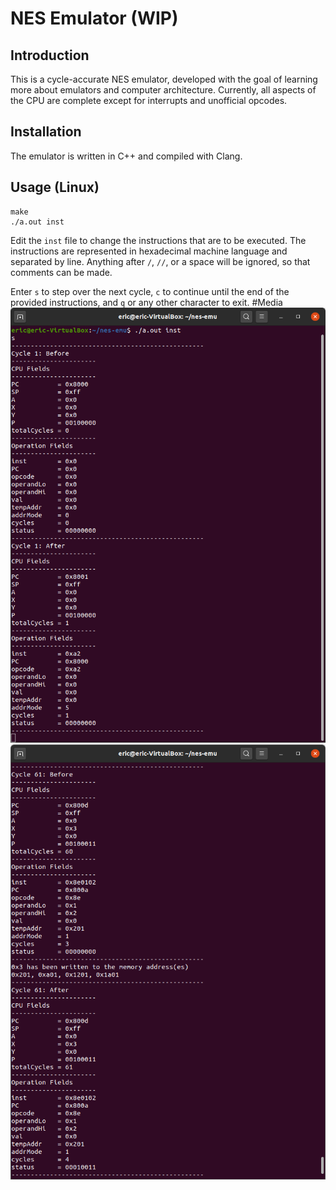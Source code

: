 # NES Emulator (WIP)
## Introduction
This is a cycle-accurate NES emulator, developed with the goal of learning more about emulators and computer architecture. Currently, all aspects of the CPU are complete except for interrupts and unofficial opcodes.
## Installation
The emulator is written in C++ and compiled with Clang.
## Usage (Linux)
```
make
./a.out inst
```
Edit the `inst` file to change the instructions that are to be executed. The instructions are represented in hexadecimal machine language and separated by line. Anything after `/`, `//`, or a space will be ignored, so that comments can be made.

Enter `s` to step over the next cycle, `c` to continue until the end of the provided instructions, and `q` or any other character to exit.
#Media
![Screenshot1](/screenshot1.png)
![Screenshot2](/screenshot2.png)